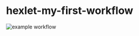 # hexlet-my-first-workflow
![example workflow](https://github.com/XannyH/hexlet-my-first-workflow/blob/main/.github/workflows/hello-world.yml)
